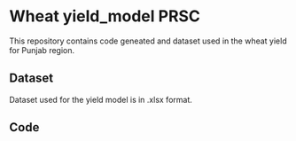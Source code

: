 # Wheat yield_model PRSC

This repository contains code geneated and dataset used in the wheat yield for Punjab region.

## Dataset
Dataset used for the yield model is in .xlsx format.


## Code

